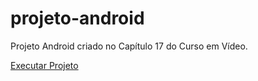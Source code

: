# projeto-android
 Projeto Android criado no Capítulo 17 do Curso em Vídeo.

<a href="https://nanafonseca.github.io/projeto-android/">Executar Projeto</a>
